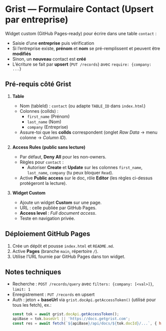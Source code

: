 # Grist — Formulaire Contact (Upsert par entreprise)

Widget custom (GitHub Pages-ready) pour écrire dans une table `contact` :
- Saisie d’une **entreprise** puis vérification
- Si l’entreprise existe, **prénom** et **nom** se pré-remplissent et peuvent être **modifiés**
- Sinon, un **nouveau** contact est **créé**
- L’écriture se fait par **upsert** (`PUT /records`) avec `require: {company: ...}`

## Pré-requis côté Grist

1. **Table**
   - Nom (tableId) : `contact` (ou adapte `TABLE_ID` dans `index.html`)
   - Colonnes (colIds) :
     - `first_name` (Prénom)
     - `last_name` (Nom)
     - `company` (Entreprise)
   - Assure-toi que les **colIds** correspondent (onglet *Raw Data* → menu colonne → *Column ID*).

2. **Access Rules (public sans lecture)**
   - Par défaut, **Deny All** pour les non-owners.
   - Règles pour `contact` :
     - Autoriser **Create** et **Update** sur les colonnes `first_name`, `last_name`, `company` (tu peux bloquer `Read`).
   - Active **Public access** sur le doc, rôle **Editor** (les règles ci-dessus protégeront la lecture).

3. **Widget Custom**
   - Ajoute un widget **Custom** sur une page.
   - URL : celle publiée par GitHub Pages.
   - **Access level** : *Full document access*.
   - Teste en navigation privée.

## Déploiement GitHub Pages

1. Crée un dépôt et pousse `index.html` et `README.md`.
2. Active **Pages** (branche `main`, répertoire `/`).
3. Utilise l’URL fournie par GitHub Pages dans ton widget.

## Notes techniques

- Recherche : `POST /records/query` avec `filters: {company: [<val>]}`, `limit: 1`
- Enregistrement : `PUT /records` en upsert
- Auth : jeton + **baseUrl** via `grist.docApi.getAccessToken()` (utilisé pour tous les fetch), ex.:
  ```js
  const tok = await grist.docApi.getAccessToken();
  apiBase = tok.baseUrl || 'https://docs.getgrist.com';
  const res = await fetch(`${apiBase}/api/docs/${tok.docId}/...`, { headers: { Authorization: 'Bearer ' + tok.token } });
  ```
